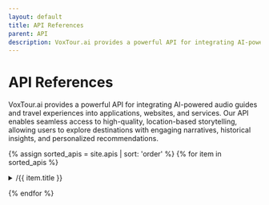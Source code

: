 ```yaml
---
layout: default
title: API References
parent: API
description: VoxTour.ai provides a powerful API for integrating AI-powered audio guides and travel experiences into applications, websites, and services. Our API enables seamless access to high-quality, location-based storytelling, allowing users to explore destinations with engaging narratives, historical insights, and personalized recommendations.
---
```


# API References

VoxTour.ai provides a powerful API for integrating AI-powered audio guides and travel experiences into applications, websites, and services. Our API enables seamless access to high-quality, location-based storytelling, allowing users to explore destinations with engaging narratives, historical insights, and personalized recommendations.

{% assign sorted_apis = site.apis | sort: 'order' %}
{% for item in sorted_apis %}

<details>
    <summary>/{{ item.title }}</summary>
    <div class="api-url-box">
        <div class="api-url">
            <span>POST</span> https://api.voxtour.ai/v1/{{ item.title }}
        </div>
        <div class="api-share">
            <a href="{{ item.url }}"><img alt="Share" src="/assets/images/share-icon-20x20.png"></a>
        </div>
    </div>
    {{item.content}}
</details>

{% endfor %}